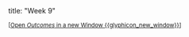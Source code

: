 <frontmatter>
title: "Week 9"
</frontmatter>

<small>[<a href="{{baseUrl}}/schedule/week9/outcomes.html" target="_blank">Open _Outcomes_ in a new Window {{glyphicon_new_window}}</a>]</small>

<panel header="{{glyphicon_flag}} Outcomes" popup-url="{{baseUrl}}/schedule/week9/outcomes.html" expanded no-close>
  <include src="outcomes.md#main" />
</panel>

<panel header="{{glyphicon_check}} Todo" no-close>
  <include src="todo.md" />
</panel>

<panel header="{{glyphicon_pencil}} Tutorial 9" no-close>
  <include src="tutorial.md" />
</panel>

<panel header="{{glyphicon_blackboard}} Lecture 9" no-close>
  <include src="lecture.md" />
</panel>
